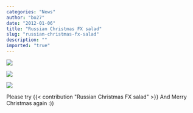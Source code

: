 ```yaml
---
categories: "News"
author: "bo27"
date: "2012-01-06"
title: "Russian Christmas FX salad"
slug: "russian-christmas-fx-salad"
description: ""
imported: "true"
---
```



![](_RussianChristmas_FXsalad_1_0.png) 

![](_RussianChristmas_FXsalad_2_0.png) 

![](_RussianChristmas_FXsalad_3_0.png) 

Please try {{< contribution "Russian Christmas FX salad" >}}
And Merry Christmas again :))